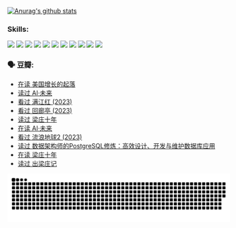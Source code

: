 
[![Anurag's github stats](https://github-readme-stats.vercel.app/api?username=w940853815)](https://github.com/anuraghazra/github-readme-stats)

### Skills:

<code><img height="32" src="https://cdn.jsdelivr.net/npm/simple-icons@v5/icons/python.svg"></code>
<code><img height="32" src="https://cdn.jsdelivr.net/npm/simple-icons@v5/icons/javascript.svg"></code>
<code><img height="32" src="https://cdn.jsdelivr.net/npm/simple-icons@v5/icons/django.svg"></code>
<code><img height="32" src="https://cdn.jsdelivr.net/npm/simple-icons@v5/icons/flask.svg"></code>
<code><img height="32" src="https://cdn.jsdelivr.net/npm/simple-icons@v5/icons/vuetify.svg"></code>
<code><img height="32" src="https://cdn.jsdelivr.net/npm/simple-icons@v5/icons/git.svg"></code>
<code><img height="32" src="https://cdn.jsdelivr.net/npm/simple-icons@v5/icons/docker.svg"></code>
<code><img height="32" src="https://cdn.jsdelivr.net/npm/simple-icons@v5/icons/postgresql.svg"></code>
<code><img height="32" src="https://cdn.jsdelivr.net/npm/simple-icons@v5/icons/elasticsearch.svg"></code>
<code><img height="32" src="https://cdn.jsdelivr.net/npm/simple-icons@v5/icons/macos.svg"></code>
<code><img height="32" src="https://cdn.jsdelivr.net/npm/simple-icons@v5/icons/linux.svg"></code>

### 🗣 豆瓣:

<!-- DOUBAN-ACTIVITIES:START -->
- [在读 美国增长的起落](https://www.douban.com/people/136069238/status/4220055912/?_i=83267409)
- [读过 AI·未来](https://www.douban.com/people/136069238/status/4220054171/?_i=83267409)
- [看过 满江红‎ (2023)](https://www.douban.com/people/136069238/status/4219146433/?_i=83267409)
- [看过 回廊亭‎ (2023)](https://www.douban.com/people/136069238/status/4215992758/?_i=83267409)
- [读过 梁庄十年](https://www.douban.com/people/136069238/status/4206664969/?_i=83267409)
- [在读 AI·未来](https://www.douban.com/people/136069238/status/4206653520/?_i=83267409)
- [看过 流浪地球2‎ (2023)](https://www.douban.com/people/136069238/status/4199558549/?_i=83267409)
- [读过 数据架构师的PostgreSQL修炼：高效设计、开发与维护数据库应用](https://www.douban.com/people/136069238/status/4199451104/?_i=83267409)
- [在读 梁庄十年](https://www.douban.com/people/136069238/status/4198822794/?_i=83267409)
- [读过 出梁庄记](https://www.douban.com/people/136069238/status/4198821001/?_i=83267409)
<!-- DOUBAN-ACTIVITIES:END -->


![Snake animation](https://raw.githubusercontent.com/w940853815/w940853815/output/github-contribution-grid-snake.svg)

<!--
**w940853815/w940853815** is a ✨ _special_ ✨ repository because its `README.md` (this file) appears on your GitHub profile.

Here are some ideas to get you started:

- 🔭 I’m currently working on ...
- 🌱 I’m currently learning ...
- 👯 I’m looking to collaborate on ...
- 🤔 I’m looking for help with ...
- 💬 Ask me about ...
- 📫 How to reach me: ...
- 😄 Pronouns: ...
- ⚡ Fun fact: ...
-->
